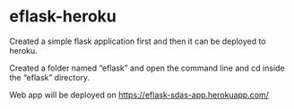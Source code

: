 # eflask-heroku
Created a simple flask application first and then it can be deployed to heroku. 

Created a folder named “eflask” and open the command line and cd inside the “eflask” directory.

Web app will be deployed on https://eflask-sdas-app.herokuapp.com/
